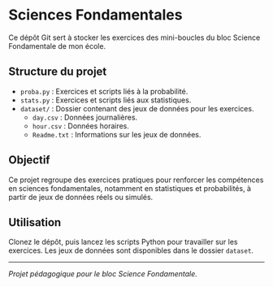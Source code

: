 # Sciences Fondamentales

Ce dépôt Git sert à stocker les exercices des mini-boucles du bloc Science Fondamentale de mon école.

## Structure du projet

- `proba.py` : Exercices et scripts liés à la probabilité.
- `stats.py` : Exercices et scripts liés aux statistiques.
- `dataset/` : Dossier contenant des jeux de données pour les exercices.
    - `day.csv` : Données journalières.
    - `hour.csv` : Données horaires.
    - `Readme.txt` : Informations sur les jeux de données.

## Objectif

Ce projet regroupe des exercices pratiques pour renforcer les compétences en sciences fondamentales, notamment en statistiques et probabilités, à partir de jeux de données réels ou simulés.

## Utilisation

Clonez le dépôt, puis lancez les scripts Python pour travailler sur les exercices. Les jeux de données sont disponibles dans le dossier `dataset`.

---

*Projet pédagogique pour le bloc Science Fondamentale.*
